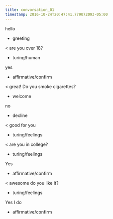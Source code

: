 ```yaml
---
title: convorsation_01
timestamp: 2016-10-24T20:47:41.779072093-05:00
---
```


hello
* greeting

< are you over 18?
* turing/human

yes
* affirmative/confirm

< great! Do you smoke cigarettes?
* welcome

no
* decline

< good for you
* turing/feelings

< are you in college?
* turing/feelings

Yes
* affirmative/confirm

< awesome do you like it?
* turing/feelings

Yes I do
* affirmative/confirm
